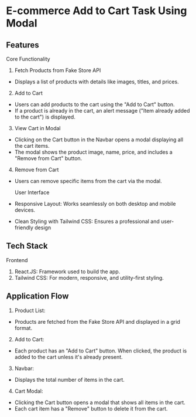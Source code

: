 # E-commerce Add to Cart Task Using Modal

##  Features
  Core Functionality

1. Fetch Products from Fake Store API
* Displays a list of products with details like images, titles, and prices.

2. Add to Cart
* Users can add products to the cart using the "Add to Cart" button.
* If a product is already in the cart, an alert message ("Item already added to the cart") is displayed.

3. View Cart in Modal
* Clicking on the Cart button in the Navbar opens a modal displaying all the cart items.
* The modal shows the product image, name, price, and includes a "Remove from Cart" button.

4. Remove from Cart
* Users can remove specific items from the cart via the modal.

  User Interface
* Responsive Layout: Works seamlessly on both desktop and mobile devices.
* Clean Styling with Tailwind CSS: Ensures a professional and user-friendly design


## Tech Stack

Frontend
1. React.JS: Framework used to build the app.
2. Tailwind CSS: For modern, responsive, and utility-first styling.



## Application Flow

1. Product List:

* Products are fetched from the Fake Store API and displayed in a grid format.

2. Add to Cart:

* Each product has an "Add to Cart" button. When clicked, the product is added to the cart unless it's already present.

3. Navbar:

* Displays the total number of items in the cart.

4. Cart Modal:

* Clicking the Cart button opens a modal that shows all items in the cart.
* Each cart item has a "Remove" button to delete it from the cart.
